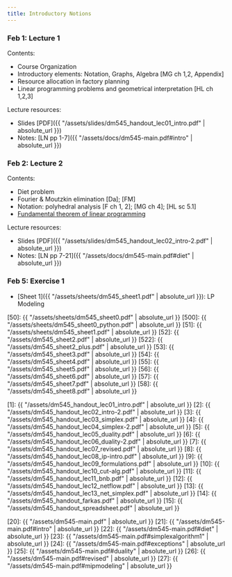 ```yaml
---
title: Introductory Notions
---
```


### Feb 1: Lecture 1 

Contents: 
- Course Organization
- Introductory elements: Notation, Graphs, Algebra  [MG ch 1,2, Appendix]
- Resource allocation in factory planning  
- Linear programming problems and geometrical interpretation [HL ch 1,2,3] 

Lecture resources:
- Slides [PDF]({{ "/assets/slides/dm545_handout_lec01_intro.pdf" | absolute_url }})
- Notes: [LN pp 1-7]({{ "/assets/docs/dm545-main.pdf#intro" | absolute_url }})

### Feb 2: Lecture 2

Contents:
- Diet problem 
- Fourier & Moutzkin elimination [Da]; [FM] 
- Notation: polyhedral analysis [F ch 1, 2]; [MG ch 4]; [HL sc 5.1] 
- [Fundamental theorem of linear programming](http://en.wikipedia.org/wiki/Fundamental_theorem_of_linear_programming) 

Lecture resources:
- Slides [PDF]({{ "/assets/slides/dm545_handout_lec02_intro-2.pdf" | absolute_url }})
- Notes: [LN pp 7-21]({{ "/assets/docs/dm545-main.pdf#diet" | absolute_url }})

### Feb 5: Exercise 1
<!-- **Exercises**{: .label .label-purple }  -->


- [Sheet 1]({{ "/assets/sheets/dm545_sheet1.pdf" | absolute_url }}): LP Modeling




[50]: {{ "/assets/sheets/dm545_sheet0.pdf" | absolute_url }}
[500]: {{ "/assets/sheets/dm545_sheet0_python.pdf" | absolute_url }}
[51]: {{ "/assets/sheets/dm545_sheet1.pdf" | absolute_url }}
[52]: {{ "/assets/dm545_sheet2.pdf" | absolute_url }}
[522]: {{ "/assets/dm545_sheet2_plus.pdf" | absolute_url }}
[53]: {{ "/assets/dm545_sheet3.pdf" | absolute_url }}
[54]: {{ "/assets/dm545_sheet4.pdf" | absolute_url }}
[55]: {{ "/assets/dm545_sheet5.pdf" | absolute_url }}
[56]: {{ "/assets/dm545_sheet6.pdf" | absolute_url }}
[57]: {{ "/assets/dm545_sheet7.pdf" | absolute_url }}
[58]: {{ "/assets/dm545_sheet8.pdf" | absolute_url }}


<!--- Slides -->
[1]: {{ "/assets/dm545_handout_lec01_intro.pdf" | absolute_url }}
[2]: {{ "/assets/dm545_handout_lec02_intro-2.pdf" | absolute_url }}
[3]: {{ "/assets/dm545_handout_lec03_simplex.pdf" | absolute_url }}
[4]: {{ "/assets/dm545_handout_lec04_simplex-2.pdf" | absolute_url }}
[5]: {{ "/assets/dm545_handout_lec05_duality.pdf" | absolute_url }}
[6]: {{ "/assets/dm545_handout_lec06_duality-2.pdf" | absolute_url }}
[7]: {{ "/assets/dm545_handout_lec07_revised.pdf" | absolute_url }}
[8]: {{ "/assets/dm545_handout_lec08_ip-intro.pdf" | absolute_url }}
[9]: {{ "/assets/dm545_handout_lec09_formulations.pdf" | absolute_url }}
[10]: {{ "/assets/dm545_handout_lec10_cut-alg.pdf" | absolute_url }}
[11]: {{ "/assets/dm545_handout_lec11_bnb.pdf" | absolute_url }}
[12]: {{ "/assets/dm545_handout_lec12_netflow.pdf" | absolute_url }}
[13]: {{ "/assets/dm545_handout_lec13_net_simplex.pdf" | absolute_url }}
[14]: {{ "/assets/dm545_handout_farkas.pdf" | absolute_url }}
[15]: {{ "/assets/dm545_handout_spreadsheet.pdf" | absolute_url }}


<!--- Lecture Notes -->
[20]: {{ "/assets/dm545-main.pdf" | absolute_url }}
[21]: {{ "/assets/dm545-main.pdf#intro" | absolute_url }}
[22]: {{ "/assets/dm545-main.pdf#diet" | absolute_url }}
[23]: {{ "/assets/dm545-main.pdf#simplexalgorithm1" | absolute_url }}
[24]: {{ "/assets/dm545-main.pdf#exceptions" | absolute_url }}
[25]: {{ "/assets/dm545-main.pdf#duality" | absolute_url }}
[26]: {{ "/assets/dm545-main.pdf#revised" | absolute_url }}
[27]: {{ "/assets/dm545-main.pdf#mipmodeling" | absolute_url }}
